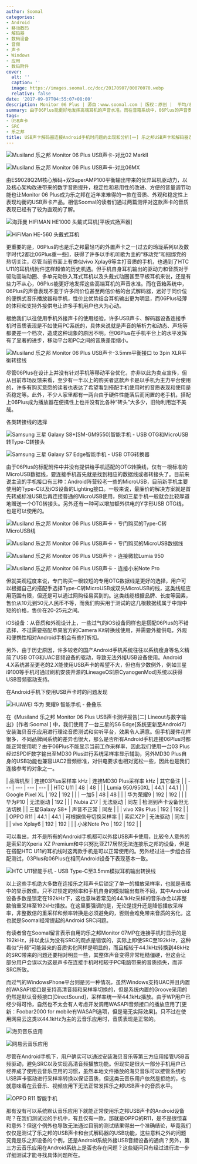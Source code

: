 ```yaml
---
author: Soomal
categories:
- Android
- 移动数码
- 解码器
- 数码设备
- 音频
- 声卡
- Windows
- 应用
- 数码附件
cover:
  alt: ''
  caption: ''
  image: https://images.soomal.cc/doc/20170907/00070070.webp
  relative: false
date: '2017-09-07T04:55:07+08:00'
description: Monitor 06 Plus | 源自：www.soomal.com | 版权：原创 |  平均/总评分：09.00/243
summary: 由于06Plus能更好地发挥高端耳机的声音水准。而在音箱系统中，06Plus的声音表现不亚于许多同价位甚至两倍价格的台式解码器，远好于同价位的便携式音乐播放器和手机，性价比优势结合耳机输出更为明显，而06Plus轻薄的体积和支持外接供电让许多手机用户也大为心动。
tags:
- USB声卡
- SRC
- 乐之邦
title: USB声卡解码器连接Android手机时问题的出现和分析[一] 乐之邦USB声卡和解码器连接的问题
---
```


![Musiland 乐之邦 Monitor 06 Plus USB声卡-对比02 MarkII](https://images.soomal.cc/doc/20170726/00069214_01.webp)



![Musiland 乐之邦 Monitor 06 Plus USB声卡-对比06MX](https://images.soomal.cc/doc/20170726/00069215_01.webp)



由ES9028Q2M核心解码+双SuperAMP100平衡输出带来的优异耳机驱动力，以及核心架构改进带来的数字音质提升，稳定性和易用性的改进、方便的音量调节功能也让Monitor 06 Plus成为乐之邦在近年来难得的一款在音质、外观和稳定性上表现均衡的USB声卡产品。相信Soomal的读者们通过两篇测评对这款声卡的音质表现已经有了较为直观的了解。



![海菲曼 HIFIMAN HE1000 头戴式耳机[平板式扬声器]](https://images.soomal.cc/doc/20160731/00062229_01.webp)



![HiFiMan HE-560 头戴式耳机](https://images.soomal.cc/doc/20150515/00051688_01.webp)



更重要的是，06Plus的也是乐之邦最轻巧的外置声卡之一[过去的玲珑系列以及数字时代2都比06Plus重一些]，获得了许多以手机听歌为主的“移动党”和捆绑党的热切关注，尽管当前市面上有类似vivo Xplay6等主打音质的手机，也遇到了HTC U11的耳机线附件这样超值的历史机遇。但手机自身耳机输出的驱动力和音质对于驱动高端动圈、多单元动铁入耳式耳机以及头戴式动圈甚至平板耳机来说，还是有些力不从心，06Plus能更好地发挥这些高端耳机的声音水准。而在音箱系统中，06Plus的声音表现不亚于许多同价位甚至两倍价格的台式解码器，远好于同价位的便携式音乐播放器和手机，性价比优势结合耳机输出更为明显，而06Plus轻薄的体积和支持外接供电让许多手机用户也大为心动。



根绝我们以往使用手机外接声卡的使用经验，许多USB声卡、解码器设备连接手机时音质表现是不如使用PC系统的，具体来说就是声音的解析力和动态、声场等都要差一个档次，造成这种现象的原因不明。但06Plus在手机平台上的水平发挥有了显著的进步，移动平台和PC之间的音质差距缩小。



![Musiland 乐之邦 Monitor 06 Plus USB声卡-3.5mm平衡接口 to 3pin XLR平衡转接线](https://images.soomal.cc/doc/20170830/00069892.webp)



尽管06Plus在设计上并没有针对手机等移动平台优化，亦非以此为卖点宣传，但从目前市场反馈来看，至少有一半以上的购买者这款声卡是以手机为主力平台使用的，许多有购买意愿的读者也表达了希望看到搭配手机使用时的音质表现和使用是否稳定等。此外，不少人家里都有一两台由于硬件性能落后而闲置的老手机，搭配上06Plus成为播放器在便携性上也并没有比各种“砖头”大多少，旧物利用岂不美哉。



各类转接线的选择



![Samsung 三星 Galaxy S8+[SM-GM9550]智能手机 - USB OTG和MicroUSB转Type-C转接头](https://images.soomal.cc/doc/20170526/00068116_01.webp)



![Samsung 三星 Galaxy S7 Edge智能手机 - USB OTG转换器](https://images.soomal.cc/doc/20160314/00059176_01.webp)



由于06Plus的标配附件中并没有提供给手机适配的OTG转换线，仅有一根标准的MicroUSB数据线，要连接手机首先就是找到相应的数据线或者转接头了。目前来说主流的手机接口有三种：Android阵营较老一些的MicroUSB，目前新手机主要使用的Type-C以及iOS设备的Lighting接口。一般来说，最廉价的解决方案就是首先转成标准USB后再连接普通的MicroUSB使用，例如三星手机一般就会比较厚道地赠送一个OTG转接头。另外还有一种可以增加额外供电的Y字形USB OTG线，也是可以使用的。



![Musiland 乐之邦 Monitor 06 Plus USB声卡 - 专门购买的Type-C转MicroUSB线](https://images.soomal.cc/doc/20170907/00070064_01.webp)



![Musiland 乐之邦 Monitor 06 Plus USB声卡 - 专门购买的MicroUSB数据线](https://images.soomal.cc/doc/20170907/00070065_01.webp)



![Musiland 乐之邦 Monitor 06 Plus USB声卡 - 连接微软Lumia 950](https://images.soomal.cc/doc/20170907/00070066_01.webp)



![Musiland 乐之邦 Monitor 06 Plus USB声卡 - 连接小米Note Pro](https://images.soomal.cc/doc/20170907/00070067_01.webp)



但就美观程度来说，专门购买一根较短的专用OTG数据线是更好的选择，用户可以根据自己的搭配手选择Type-C转MicroUSB或双头MicroUSB的线，这类线缆应用范围有限，但还是可以通过网购轻易买到的。这类线缆根据品牌、长度等因素，售价从10元到50元人民币不等，而我们购买用于测试的这几根数据线属于中规中矩的价格，售价在20-25元之间。



iOS设备：从音质和外观设计上，一些过气的iOS设备同样也是搭配06Plus的不错选择，不过需要搭配苹果官方的Camera Kit转换线使用，并需要外接供电，外观和便携性相对Android手机会有些打折扣。



另外，由于历史原因，许多较老的国产Android手机系统往往以系统瘦身等名义精简了USB OTG和UAC音频设备的驱动，导致无法外接USB设备使用。Android 4.X系统甚至更老的2.X能使用USB声卡的希望不大，但也有少数例外，例如三星i9100等手机可通过刷机安装开源的LineageOS[原CyanogenMod]系统以获得USB音频驱动支持。



在Android手机下使用USB声卡时的问题发现



![HUAWEI 华为 荣耀9 智能手机 - 叠叠乐](https://images.soomal.cc/doc/20170707/00068867.webp)



在《Musiland 乐之邦 Monitor 06 Plus USB声卡测评报告[二] Lineout与数字输出》[作者:Soomal ]
中，我们使用了一台三星的S6 Edge[系统更新至Android7]安装海贝音乐应用进行理论音质测试和实听平台，效果令人满意。但手机硬件花样很多，不同品牌间系统的差异也很大，那么是否所有Android手机连接06Plus时都能正常使用呢？由于06Plus不能显示当前工作采样率，因此我们使用一台03 Plus经过SPDIF数字输出至MD30 Plus进行系统采样率显示辅助，另外MD30 Plus自身的USB功能也兼容UAC2音频标准，对供电要求也相对宽松一些，因此也是我们连接参考的对象之一。



| 品牌机型 | 连接03Plus采样率
  kHz | 连接MD30 Plus采样率
  kHz | 其它备注 |
| --- | --- | --- | --- |
| HTC U11 | 48 | 48 |  |
| Lumia 950/950XL | 44.1 | 44.1 |  |
| Google Pixel XL | 192 | 192 |  |
| 一加5 | 48 | 48 |  |
| 华为荣耀9 | 192 | 192 |  |
| 华为P10 | 无法驱动 | 192 |  |
| Nubia Z17 | 无法驱动 | 同左 | 检测到声卡设备但无法切换 |
| 三星Galaxy S8+ | 声音不正常 | 同左 |  |
| vivo X9s Plus | 192 | 192 |  |
| OPPO R11 | 44.1 | 44.1 | 可根据信号切换采样率 |
| 索尼XZP | 无法驱动 | 同左 |  |
| vivo Xplay6 | 192 | 192 |  |
| 小米Note Pro | 192 | 192 |  |



可以看出，并不是所有的Android手机都可以外接USB声卡使用，比较令人意外的是索尼的Xperia XZ Premium和中兴努比亚Z17居然无法连接乐之邦的设备，但是在搭配HTC U11的耳机线时这两款手机是可以正常使用的。另外经过进一步组合搭配测试，03Plus和06Plus在相同Android设备下表现基本一致。



![HTC U11智能手机 - USB Type-C至3.5mm模拟耳机输出转换线](https://images.soomal.cc/doc/20170625/00068627.webp)



以上这些手机绝大多数在连接乐之邦声卡后锁定了单一的播放采样率，也就是表格中的显示数值。只不过锁定的频率和手机自身的模拟输出有所不同，其中Android设备多数是锁定在192kHz下，这也意味着常见的44.1kHz采样的音乐亦会以非整数倍重采样至192kHz播放。在这里要强调的是，无论是提升还是降低播放采样率，非整数倍的重采样和频率转换是必须避免的，否则会难免带来音质的劣化，这也就是Soomal经常提起的Android SRC问题。



有读者曾在Soomal留言表示自用的乐之邦Monitor 07MP在连接手机时显示的是192kHz，并以此认为没有SRC的观点是错误的，实际上即使SRC至192kHz，这种看似“升频”可能带来的音质劣化同样是明显的，而且相较于44.1kHz转换到48kHz的SRC带来的问题还要相对明显一些，其整体声音变得非常粗糙僵硬，但这会让部分用户会误以为这是声卡在连接手机时相较于PC电脑带来的音质损失，而非SRC所致。



而过气的WindowsPhone平台则是另一种情况，虽然Windows支持UAC并且内置的WASAPI接口是支持高清音频和采样率切换的，但是系统内置的Groove采用的仍然是默认音频接口[DirectSound]，采样率统一至44.1kHz播放。由于WP用户已经少得可怜，自然也不太会有人考虑开发调用WASAPI音频接口的播放应用了[更新：Foobar2000 for mobile有WASAPI选项，但是毫无实际效果]。只不过在使用网易云这类以44.1kHz为主的云音乐应用时，音质表现是正常的。



![海贝音乐应用](https://images.soomal.cc/doc/20170907/00070068_01.webp)



![网易云音乐应用](https://images.soomal.cc/doc/20170907/00070069_01.webp)



尽管在Android手机下，用户确实可以通过安装海贝音乐等第三方应用接管USB音频驱动，避免SRC以及实现高清音频播放功能。但现实是很大一部分手机用户已经养成了使用云音乐应用的习惯，虽然本地文件播放的海贝音乐可以接管系统的USB声卡驱动进行采样率转换以保证音质，但这类云音乐用户依然是拒绝的，也就意味着在云音乐、视频应用下无法正常发挥乐之邦USB声卡的音质水平。



![OPPO R11 智能手机](https://images.soomal.cc/doc/20170622/00068571.webp)



那有没有可以系统默认音乐应用下就能正常使用乐之邦USB声卡的Android设备呢？在我们测试过的手机中，有且仅有一款，那就是OPPO的R11，是不是很惊喜和意外？但这个例外也导致无法通过目前的测试结果得出一个准确结论，毕竟我们仅仅是测试了乐之邦的USB声卡和台式解码器的USB功能，这些意料之外的问题究竟是乐之邦设备的个例，还是Android系统外接USB音频设备的通病？另外，第三方云音乐应用在Android系统上是否也存在问题？这些疑问只有经过进行进一步详细测试才能寻找具体问题所在。